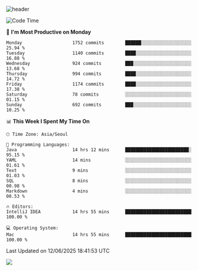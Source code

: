 ![header](https://capsule-render.vercel.app/api?type=Egg&color=timeAuto&height=300&section=header&text=PoPo&fontSize=90&animation=fadeIn)

  <!--START_SECTION:waka-->
![Code Time](http://img.shields.io/badge/Code%20Time-2%2C756%20hrs%2028%20mins-blue)

📅 **I'm Most Productive on Monday** 

```text
Monday                   1752 commits        ██████░░░░░░░░░░░░░░░░░░░   25.94 % 
Tuesday                  1140 commits        ████░░░░░░░░░░░░░░░░░░░░░   16.88 % 
Wednesday                924 commits         ███░░░░░░░░░░░░░░░░░░░░░░   13.68 % 
Thursday                 994 commits         ████░░░░░░░░░░░░░░░░░░░░░   14.72 % 
Friday                   1174 commits        ████░░░░░░░░░░░░░░░░░░░░░   17.38 % 
Saturday                 78 commits          ░░░░░░░░░░░░░░░░░░░░░░░░░   01.15 % 
Sunday                   692 commits         ███░░░░░░░░░░░░░░░░░░░░░░   10.25 % 
```


📊 **This Week I Spent My Time On** 

```text
🕑︎ Time Zone: Asia/Seoul

💬 Programming Languages: 
Java                     14 hrs 12 mins      ████████████████████████░   95.15 % 
YAML                     14 mins             ░░░░░░░░░░░░░░░░░░░░░░░░░   01.61 % 
Text                     9 mins              ░░░░░░░░░░░░░░░░░░░░░░░░░   01.03 % 
SQL                      8 mins              ░░░░░░░░░░░░░░░░░░░░░░░░░   00.98 % 
Markdown                 4 mins              ░░░░░░░░░░░░░░░░░░░░░░░░░   00.53 % 

🔥 Editors: 
IntelliJ IDEA            14 hrs 55 mins      █████████████████████████   100.00 % 

💻 Operating System: 
Mac                      14 hrs 55 mins      █████████████████████████   100.00 % 
```


 Last Updated on 12/06/2025 18:41:53 UTC
<!--END_SECTION:waka-->



<img src="https://capsule-render.vercel.app/api?type=Egg&color=timeAuto&height=300&section=footer&text=PoPo&fontSize=90&animation=fadeIn&reversal=true" />
